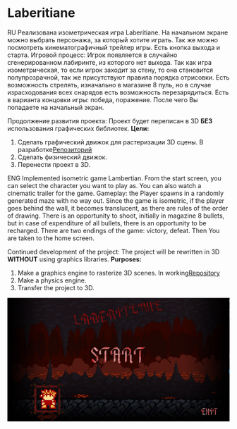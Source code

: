# Laberitiane
RU
Реализована изометрическая игра Laberitiane.
На начальном экране можно выбрать персонажа, за который хотите играть. Так же можно посмотреть кинематографичный трейлер игры. Есть кнопка выхода и старта. 
Игровой процесс:
 Игрок появляется в случайно сгенерированном лабиринте, из которого нет выхода. Так как игра изометрическая, то если игрок заходит за стену, то она становится 
полупрозрачной, так же присутствуют правила порядка отрисовки. Есть возможность стрелять, изначально в магазине 8 пуль, но в случае израсходования всех снарядов 
есть возможность перезарядиться. Есть в варианта концовки игры: победа, поражение. После чего Вы попадаете на начальный экран. 

Продолжение развития проекта:
Проект будет переписан в 3D **БЕЗ** использования графических библиотек.
**Цели:**
1. Сделать графический движок для растеризации 3D сцены. В разработке[Репозиторий](https://github.com/BruceGliff/Graphic)
2. Сделать физический движок. 
3. Перенести проект в 3D.


ENG
Implemented isometric game Lambertian. From the start screen, you can select the character you want to play as. You can also watch a cinematic trailer for the game. 
Gameplay: 
the Player spawns in a randomly generated maze with no way out. Since the game is isometric, if the player goes behind the wall, it becomes translucent, as there are rules of the order of drawing. There is an opportunity to shoot, initially in magazine 8 bullets, but in case of expenditure of all bullets, there is an opportunity to be recharged. There are two endings of the game: victory, defeat. Then You are taken to the home screen.

Continued development of the project:
The project will be rewritten in 3D **WITHOUT** using graphics libraries.
**Purposes:**
1. Make a graphics engine to rasterize 3D scenes. In working[Repository](https://github.com/BruceGliff/Graphic)
2. Make a physics engine. 
3. Transfer the project to 3D.


![Alt-текст](https://github.com/BruceGliff/Laberitiane/blob/master/MainPage.jpg "Laberiteane")
